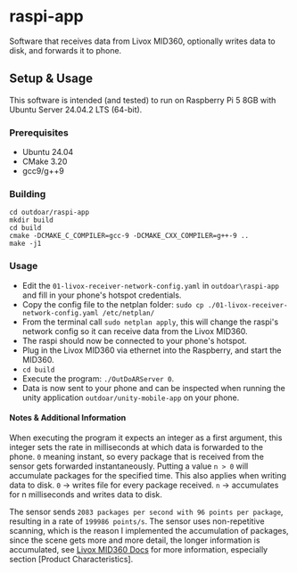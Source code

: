 # raspi-app
Software that receives data from Livox MID360, optionally writes data to disk, and forwards it to phone.

## Setup & Usage
This software is intended (and tested) to run on Raspberry Pi 5 8GB with Ubuntu Server 24.04.2 LTS (64-bit).

### Prerequisites
- Ubuntu 24.04
- CMake 3.20
- gcc9/g++9

### Building
```
cd outdoar/raspi-app
mkdir build
cd build
cmake -DCMAKE_C_COMPILER=gcc-9 -DCMAKE_CXX_COMPILER=g++-9 ..
make -j1
```

### Usage
- Edit the `01-livox-receiver-network-config.yaml` in `outdoar\raspi-app` and fill in your phone's hotspot credentials. 
- Copy the config file to the netplan folder: `sudo cp ./01-livox-receiver-network-config.yaml /etc/netplan/`
- From the terminal call `sudo netplan apply`, this will change the raspi's network config so it can receive data from the Livox MID360.
- The raspi should now be connected to your phone's hotspot.
- Plug in the Livox MID360 via ethernet into the Raspberry, and start the MID360.
- `cd build`
- Execute the program: `./OutDoARServer 0`.
- Data is now sent to your phone and can be inspected when running the unity application `outdoar/unity-mobile-app` on your phone.

#### Notes & Additional Information
When executing the program it expects an integer as a first argument, this integer sets the rate in milliseconds at which data is forwarded to the phone. `0` meaning instant, so every package that is received from the sensor gets forwarded instantaneously. Putting a value `n > 0` will accumulate packages for the specified time. This also applies when writing data to disk. `0` -> writes file for every package received. `n` -> accumulates for n milliseconds and writes data to disk.

The sensor sends `2083 packages per second with 96 points per package`, resulting in a rate of `199986 points/s`. The sensor uses non-repetitive scanning, which is the reason I implemented the accumulation of packages, since the scene gets more and more detail, the longer information is accumulated, see [Livox MID360 Docs](https://terra-1-g.djicdn.com/851d20f7b9f64838a34cd02351370894/Livox/Livox_Mid-360_User_Manual_EN.pdf) for more information, especially section [Product Characteristics].